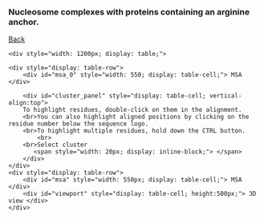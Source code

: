 ### Nucleosome complexes with proteins containing an arginine anchor.
[Back](https://intbio.github.io/Oleinikov_et_al_2023)

<html>
<head>
    <meta http-equiv="Cache-Control" content="no-cache, no-store, must-revalidate" />
<meta http-equiv="Pragma" content="no-cache" />
<meta http-equiv="Expires" content="0" />
<meta name="description" content="Example of loading MSAViewer from a string">
  <meta charset="utf-8">
  <meta name="viewport" content="width=device-width">
  <title>Acidic patch binders</title>
</head>
<body>
    <script
  src="https://code.jquery.com/jquery-3.7.0.min.js"
  integrity="sha256-2Pmvv0kuTBOenSvLm6bvfBSSHrUJ+3A7x6P5Ebd07/g="
  crossorigin="anonymous"></script>
    <script src="js/msa.min.js"></script>
    <script src="js/ngl.js"></script>

    <div style="width: 1200px; display: table;">
    
    <div style="display: table-row">
        <div id="msa_0" style="width: 550; display: table-cell;"> MSA </div>
        
        <div id="cluster_panel" style="display: table-cell; vertical-align:top"> 
        To highlight residues, double-click on them in the alignment. 
        <br>You can also highlight aligned positions by clicking on the residue number below the sequence logo. 
        <br>To highlight multiple residues, hold down the CTRL button.
            <br>
        <br>Select cluster
           <span style="width: 20px; display: inline-block;"> </span>
        </div>
    </div>
    <div style="display: table-row">
        <div id="msa" style="width: 550px; display: table-cell;"> MSA </div>
        <div id="viewport" style="display: table-cell; height:500px;"> 3D view </div>
    </div>
</div>
<!--     <div id="msa">Loading Multiple Alignment...</div>
    <div id="viewport", style="padding: 0px; min-height:500px;"></div> -->
<script>
    
    function waitForElm(selector) {
    return new Promise(resolve => {
        if (document.querySelector(selector)) {
            return resolve(document.querySelector(selector));
        }

        const observer = new MutationObserver(mutations => {
            if (document.querySelector(selector)) {
                observer.disconnect();
                resolve(document.querySelector(selector));
            }
        });

        observer.observe(document.body, {
            childList: true,
            subtree: true
        });
    });
}
    
// loading logo from unique
     var opts = {
  el: document.getElementById("msa_0"),
  importURL: "./dat/acidic_clusters_unique.fasta",
  // colorscheme: {"scheme": "clustal"},
  vis:{seqlogo:true,
       sequences:false,
       markers: false,
       labels: true,
    labelName: false,
    labelId: true,
    // labelPartition: true,
      labelCheckbox:false},
    zoomer: {
    // general
    alignmentHeight: 0,
    columnWidth: 15,
    rowHeight: 0,
    autoResize: true,} // only for the width
};
    var m_logo = msa(opts);

 // m.g.selcol тут искать всю выборку
    // m_logo.render();
// loading main   
 var opts = {
  el: document.getElementById("msa"),
  importURL: "./dat/acidic_clusters.fasta",
  colorscheme: {scheme: "taylor",showLowerCase: false},
  vis:{seqlogo:false,
       labels: true,
    labelName: true,
    labelId: true,
    // labelPartition: true,
      labelCheckbox:false},
};
    var m = msa(opts);
    m.g.on("_rendered", function(){console.log(1)})
    // m.on('ready',function(){console.log(1)})
 // m.g.selcol тут искать всю выборку
    m.render();
    
    var num_clusters = 0;

// adding tickboxes
    function decorate_msa(){
        $('#msa .biojs_msa_labelblock').ready(function(){
            
            $('#msa .biojs_msa_headers').css("width","205px");
            var legend = $('#msa .biojs_msa_headers').children()[0].childNodes[1]
            legend.textContent = 'Hist. Ac.P. Int. Licor.'

            var rows = $('#msa .biojs_msa_labels');
            rows.css("width","200px");

            for (let item of rows) {
                // console.log(item.title);
                // let visBox = document.createElement("input",type='checkbox');
                // visBox.type = "checkbox";
                // visBox.setAttribute("id", item.title+':vis_box');
                // visBox.setAttribute('checked', true);
                // item.children[0].after(visBox);

                let histBOX = document.createElement("input",type='checkbox');
                histBOX.type = "checkbox";
                histBOX.setAttribute('checked', true);
                histBOX.setAttribute("id", item.title+':hist_vis_box');
                console.log(item.title);
                histBOX.setAttribute("class", 'hist_vis_box');
                item.children[0].after(histBOX);

                let APBOX = document.createElement("input",type='checkbox');
                APBOX.type = "checkbox";            
                APBOX.setAttribute("id", item.title+':AP_vis_box');
                APBOX.setAttribute("class", 'AP_vis_box');
                item.children[1].after(APBOX);
                
                num_clusters = parseInt(item.title.substring(item.title.indexOf('clust_')+6))
                let intBOX = document.createElement("input",type='checkbox');
                intBOX.type = "checkbox";
                intBOX.setAttribute("id", item.title+':int_vis_box');
                intBOX.setAttribute("class", 'int_vis_box ' + 'cluster_' + String(num_clusters));
                item.children[2].after(intBOX);
                
                
                

                // let cpkBOX = document.createElement("input",type='checkbox');
                // cpkBOX.type = "checkbox";
                // cpkBOX.setAttribute("id", item.title+':cpk_vis_box');
                // item.children[3].after(cpkBOX);
            }
            var clust_lbl = {
                             1:'PO',
                             2:'DU1',
                             3:'DU2',
                             4:'UD1',
                             5:'UD2',
                             6:'UD3',
                             7:'UD4',                
            };
            for (let cluster of [...Array(num_clusters).keys()]) {
                cluster = cluster + 1;
                let clusterbox = document.createElement("input",type='checkbox');
                clusterbox.type = "checkbox";
                clusterbox.setAttribute("id", cluster+':cluster_box');
                var lbl = document.createElement("span");
                lbl.innerHTML = clust_lbl[parseInt(cluster)];
                $('#cluster_panel').append(lbl);
                $('#cluster_panel').append(clusterbox);
                
                $('[id="'+cluster+':cluster_box'+'"]').change(function(data) {
                    console.log(data);
                    $('.'+'cluster_' + cluster).prop('checked',$('[id="'+cluster+':cluster_box'+'"]').is(':checked')).trigger("change");
                })
            }

            $(':checkbox').change(function(data) {

                var checkboxid = data.target.id;
                console.log(checkboxid);
                var state = $('[id="'+checkboxid+'"]').is(':checked');
                var pdb_id = checkboxid.split(':')[0];
                var kind = checkboxid.split(':')[3];
                // console.log(checkboxid);
                if (kind == 'AP_vis_box') {
                    window.ap_reprs[pdb_id].setVisibility(state);
                } else if (kind == 'int_vis_box') {
                    window.int_reprs[pdb_id].setVisibility(state);
                // } else if (kind == 'cpk_vis_box') {
                //     window.int_lic_reprs[pdb_id].setVisibility(state);
                } else if (kind == 'hist_vis_box') {
                    window.hist_reps[pdb_id].setVisibility(state);
                } 





            });
            $('#msa_0 .biojs_msa_headers').ready(function(){
                $('#msa_0 .biojs_msa_headers')[0].children[0].childNodes[0].textContent=''
                $('#msa_0 .biojs_msa_headers').css("width","205px");
                var item = $('#msa_0 .biojs_msa_headers')[0];
                let histBOX = document.createElement("input",type='checkbox');
                histBOX.type = "checkbox";
                histBOX.setAttribute('checked', true);
                histBOX.setAttribute("id", 'all_hist_vis_box');
                item.children[0].after(histBOX);
                $('#all_hist_vis_box').change(function(data) {
                    console.log(data);
                    $('.hist_vis_box').prop('checked',$('#all_hist_vis_box').is(':checked')).trigger("change");
                })

                let APBOX = document.createElement("input",type='checkbox');
                APBOX.type = "checkbox";            
                APBOX.setAttribute("id", 'all_AP_vis_box');
                item.children[1].after(APBOX);
                $('#all_AP_vis_box').change(function(data) {
                    console.log(data);
                    $('.AP_vis_box').prop('checked',$('#all_AP_vis_box').is(':checked')).trigger("change");
                })

                let intBOX = document.createElement("input",type='checkbox');
                intBOX.type = "checkbox";
                intBOX.setAttribute("id", 'all_int_vis_box');
                item.children[2].after(intBOX);
                $('#all_int_vis_box').change(function(data) {
                    console.log(data);
                    $('.int_vis_box').prop('checked',$('#all_int_vis_box').is(':checked')).trigger("change");
                })
            })

        })
    }
    // loading structures
    var structures_info;
    var firstLoaded = false;
    
    var structures_info = (function () {
        var json = null;
        $.ajax({
            'async': false,
            'global': false,
            'url': 'dat/ap_structues.json',
            'dataType': "json",
            'success': function (data) {
                json = data;
            }
        });
        return json;
    })(); 
    
    // $.getJSON('./static/ap_structues.json', function(json) {
    //   structures_info = json;
    // });
    load_all_structures();
    function load_all_structures(){
      window.stage = new NGL.Stage("viewport",{ backgroundColor:"#FFFFFF" });
      // window.addEventListener( "resize", function( event ){
      //   stage.handleResize();
      // }, false );
      window.stage.setParameters({cameraType: "orthographic"})
      window.structures = {};
      window.hist_reps = {};
      window.hl_reps = [];  
      window.ap_reprs = {};
      window.int_reprs = {};
      window.int_sels = {};
      window.base_colors = {};
      
      var cur_index = 0;  
      for (const [pdb_id, info_dict] of Object.entries(structures_info)) {
          
          var H3_sele = " :" + info_dict['h3segid'].join(' :')
          var H4_sele = " :" + info_dict['h4segid'].join(' :')
          var H2A_sele = " :" + info_dict['h2asegid'].join(' :')
          var H2B_sele = " :" + info_dict['h2bsegid'].join(' :')
          var dna_sele = " :" + info_dict['dnasegid'].join(' :')
          var nucl_sele = H3_sele + H4_sele + H2A_sele + H2B_sele
          // console.log(nucl_sele);
          var ap_sele = ''
          for (let item of info_dict['AP_sel']) { 
              ap_sele = ap_sele + String(item[1])+':'+item[0]+' ';
          }
          
          var int_sele = String(info_dict['int_start_resid'])+ "-" + String(info_dict['int_start_resid']+info_dict['int_len']-1)+ ":" + info_dict['int_segid']   
          int_sels[pdb_id] = int_sele;
          var side =  info_dict['side']
          
          var schemeId = NGL.ColormakerRegistry.addSelectionScheme([
              ['#020AED', H3_sele],
              ["green", H4_sele],
              ['#E0F705', H2A_sele],
              ['#CE0000', H2B_sele],
              ["grey", "*"]
            ], pdb_id+"colormap");
          if (cur_index == Object.keys(structures_info).length-1 ){
              load_structure(pdb_id,schemeId,nucl_sele,int_sele,ap_sele,true);
          } else {
              load_structure(pdb_id,schemeId,nucl_sele,int_sele,ap_sele,false);
          }
          
          cur_index = cur_index + 1;
          if (firstLoaded) {window.stage.autoView();firstLoaded = true}
 
          }
        // decorate_msa();
        // HIGHLIGHT RESIDUE
        function update_highlight(){
            for (let item of window.hl_reps) {
            item.dispose();
            }        
            window.hl_reps = [];
            
            for (let item of m.g.selcol.models) { 
                // console.log(item.attributes);
                if (item.attributes.type == 'pos') {
                    var pdb_id = m.seqs.models[item.attributes.seqId].attributes.name.split(':')[0];
                    var pos = item.attributes.xStart;
                    var segid = structures_info[pdb_id]['int_segid'];
                    var sele = 'sidechain and ' + String(structures_info[pdb_id]['int_start_resid']+ pos) +':'+segid;
                    var selection = new NGL.Selection(sele);
                    var radius = 4;
                    var atomSet  = window.structures[pdb_id].structure.getAtomSetWithinSelection( selection, radius );
                    var atomSet2 = window.structures[pdb_id].structure.getAtomSetWithinGroup( atomSet );
                    window.hl_reps.push(window.structures[pdb_id].addRepresentation('licorice', {"sele": sele , "radius":0.3}));
                    window.hl_reps.push(window.structures[pdb_id].addRepresentation('licorice', {"sele": "not :" +segid +' and (' + atomSet2.toSeleString() +')', "radius":0.1}));
                    
                } else if (item.attributes.type == 'column') {
                    for (const [pdb_id, info_dict] of Object.entries(structures_info)) {
                        var pos = item.attributes.xStart;
                        var sele = 'sidechain and ' + String(structures_info[pdb_id]['int_start_resid']+ pos) +':'+structures_info[pdb_id]['int_segid'];                        
                        window.hl_reps.push(window.structures[pdb_id].addRepresentation('licorice', {"sele": sele, "radius":0.3}));
                    } 
                } else if (item.attributes.type == 'row') {
                    var pdb_id = m.seqs.models[item.attributes.seqId].attributes.name.split(':')[0];
                    window.hl_reps.push(window.structures[pdb_id].addRepresentation('licorice', {
                                                                                     "sele": int_sels[pdb_id], "radius":0.3}));
                }
            }     
        }
        
        
        m.g.on("residue:click", function(data){
            update_highlight();
        });
        // HIGHLIGHT same residues
        m.g.on("column:click", function(data){
            update_highlight();
        })
        
        m.g.on("row:click", function(data){
            update_highlight();
        })
        
     }
    

        
     function load_structure(pdb_id,colorscheme,nucl_sele,int_sele,ap_sele,decorate){
         
          var orientationMatrix = stage.viewerControls.getOrientation();
          
          window.stage.loadFile("AP/"+pdb_id+".pdb").then(function (nucl) {
              
               // if (side == 2) {nucl.setRotation([0,0,0])}
              

              if (pdb_id=='1ZLA') {
                                   nucl.addRepresentation('cartoon', {
                     "sele": 'nucleic', color: 'silver',"aspectRatio": 1.5,opacity:0.3,
                      'radiusScale': 2.1,'radiusType': 'sstruc','side':'front',"capped": true,
                      'subdiv': 10,'diffuseInterior': false,'useInteriorColor': false });
                                  }
              window.hist_reps[pdb_id] = nucl.addRepresentation('cartoon', {
                     "sele": nucl_sele, color: colorscheme,"aspectRatio": 1.5,
                      'radiusScale': 2.1,'radiusType': 'sstruc',"capped": true,
                      'subdiv': 10,'diffuseInterior': false,'useInteriorColor': false });
              window.int_reprs[pdb_id] = nucl.addRepresentation('cartoon', {
                 "sele": int_sele, "colorScheme": 'occupancy',"colorScale":'rwb',"colorReverse":false,"aspectRatio":1, 'radiusType':'bfactor',"radiusScale":1,"radiusSegments":1,"capped":0,"visible":false });
              // window.int_lic_reprs[pdb_id] = nucl.addRepresentation('licorice', {
              //    "sele": int_sele, "radius":0.3,"visible":false });
              // nucl.addRepresentation('base', {
              //    "sele": 'nucleic', "color": color});
              window.ap_reprs[pdb_id] = nucl.addRepresentation('licorice',{"sele":ap_sele,"radius":0.3,"visible":false})
              console.log('loaded '+pdb_id);
              window.structures[pdb_id] = nucl;
              if (decorate) {decorate_msa();};
              }); 
  }
  
    
</script>

</body>
</html>
<!-- 6Y5D
7E8I
7UV9
5E5A
7CCR
7U0G
8SPS -->
